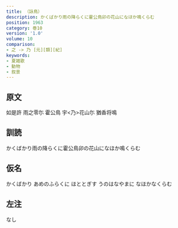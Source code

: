 ```yaml
---
title: （詠鳥）
description: かくばかり雨の降らくに霍公鳥卯の花山になほか鳴くらむ
position: 1963
category: 巻10
version: '1.0'
volume: 10
comparison:
- 之 -> 乃 [元][類][紀]
keywords:
- 夏雑歌
- 動物
- 叙景
---
```


## 原文

如是許 雨之零尓 霍公鳥 宇<乃>花山尓 猶香将鳴

## 訓読

かくばかり雨の降らくに霍公鳥卯の花山になほか鳴くらむ

## 仮名

かくばかり あめのふらくに ほととぎす うのはなやまに なほかなくらむ

## 左注

なし
